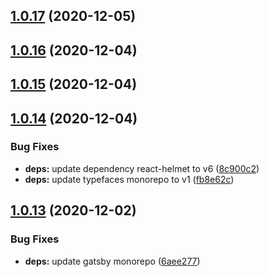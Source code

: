 ## [1.0.17](https://github.com/gatsbyjs/gatsby-starter-blog/compare/v1.0.16...v1.0.17) (2020-12-05)



## [1.0.16](https://github.com/gatsbyjs/gatsby-starter-blog/compare/v1.0.15...v1.0.16) (2020-12-04)



## [1.0.15](https://github.com/gatsbyjs/gatsby-starter-blog/compare/v1.0.14...v1.0.15) (2020-12-04)



## [1.0.14](https://github.com/gatsbyjs/gatsby-starter-blog/compare/v1.0.13...v1.0.14) (2020-12-04)


### Bug Fixes

* **deps:** update dependency react-helmet to v6 ([8c900c2](https://github.com/gatsbyjs/gatsby-starter-blog/commit/8c900c27cb5ace75ba14504ab88179eebe7a8db5))
* **deps:** update typefaces monorepo to v1 ([fb8e62c](https://github.com/gatsbyjs/gatsby-starter-blog/commit/fb8e62c1cf5286eddb6d2afdb9228bd23840c8d0))



## [1.0.13](https://github.com/gatsbyjs/gatsby-starter-blog/compare/v1.0.12...v1.0.13) (2020-12-02)


### Bug Fixes

* **deps:** update gatsby monorepo ([6aee277](https://github.com/gatsbyjs/gatsby-starter-blog/commit/6aee27732436de8ecd5b249e2911d65f0c70ef9f))



